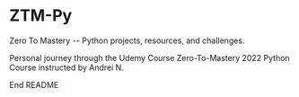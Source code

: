 # ZTM-Py
Zero To Mastery -- Python projects, resources, and challenges.


Personal journey through the Udemy Course Zero-To-Mastery 2022 Python Course instructed by Andrei N.

End README

